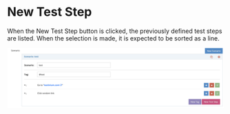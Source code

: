 # New Test Step

When the New Test Step button is clicked, the previously defined test steps are listed. When the selection is made, it is expected to be sorted as a line.

&#x20;

![](<../../.gitbook/assets/BDDEditor-NewStep (3).png>)
